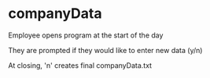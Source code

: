 # companyData

Employee opens program at the start of the day

They are prompted if they would like to enter new data (y/n)

At closing, 'n' creates final companyData.txt
